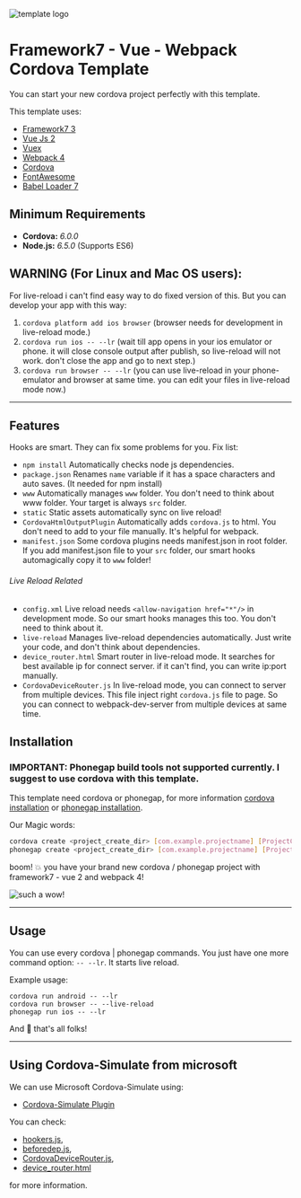 <!--
#
# Licensed to the Apache Software Foundation (ASF) under one
# or more contributor license agreements.  See the NOTICE file
# distributed with this work for additional information
# regarding copyright ownership.  The ASF licenses this file
# to you under the Apache License, Version 2.0 (the
# "License"); you may not use this file except in compliance
# with the License.  You may obtain a copy of the License at
#
# http://www.apache.org/licenses/LICENSE-2.0
#
# Unless required by applicable law or agreed to in writing,
# software distributed under the License is distributed on an
# "AS IS" BASIS, WITHOUT WARRANTIES OR CONDITIONS OF ANY
#  KIND, either express or implied.  See the License for the
# specific language governing permissions and limitations
# under the License.
#
-->

![template logo](logo_v2.png "template logo")

# Framework7 - Vue - Webpack Cordova Template
You can start your new cordova project perfectly with this template.

This template uses:
* [Framework7 3](https://framework7.io)
* [Vue Js 2](https://vuejs.org/)
* [Vuex](https://github.com/vuejs/vuex)
* [Webpack 4](https://webpack.github.io/)
* [Cordova](https://cordova.apache.org/)
* [FontAwesome](http://fontawesome.io/)
* [Babel Loader 7](https://github.com/babel/babel-loader)


## Minimum Requirements
* **Cordova:** _6.0.0_
* **Node.js:** _6.5.0_ (Supports ES6)

## WARNING (For Linux and Mac OS users):

For live-reload i can't find easy way to do fixed version of this. But you can develop your app with this way:

1. `cordova platform add ios browser` (browser needs for development in live-reload mode.)
2. `cordova run ios -- --lr` (wait till app opens in your ios emulator or phone. it will close console output after publish, so live-reload will not work. don't close the app and go to next step.)
3. `cordova run browser -- --lr` (you can use live-reload in your phone-emulator and browser at same time. you can edit your files in live-reload mode now.)

---

## Features

Hooks are smart. They can fix some problems for you. Fix list:
* `npm install` Automatically checks node js dependencies.
* `package.json` Renames `name` variable if it has a space characters and auto saves. (It needed for npm install)
* `www` Automatically manages `www` folder. You don't need to think about www folder. Your target is always `src` folder.
* `static` Static assets automatically sync on live reload!
* `CordovaHtmlOutputPlugin` Automatically adds `cordova.js` to html. You don't need to add to your file manually. It's helpful for webpack.
* `manifest.json` Some cordova plugins needs manifest.json in root folder. If you add manifest.json file to your `src` folder, our smart hooks automagically copy it to `www` folder!

###### Live Reload Related
* `config.xml` Live reload needs `<allow-navigation href="*"/>` in development mode. So our smart hooks manages this too. You don't need to think about it.
* `live-reload` Manages live-reload dependencies automatically. Just write your code, and don't think about dependencies.
* `device_router.html` Smart router in live-reload mode. It searches for best available ip for connect server. if it can't find, you can write ip:port manually.
* `CordovaDeviceRouter.js` In live-reload mode, you can connect to server from multiple devices. This file inject right `cordova.js` file to page. So you can connect to webpack-dev-server from multiple devices at same time.

## Installation
### IMPORTANT: Phonegap build tools not supported currently. I suggest to use cordova with this template.

This template need cordova or phonegap, for more information [cordova installation](https://cordova.apache.org/docs/en/latest/guide/cli/) or [phonegap installation](http://docs.phonegap.com/getting-started/1-install-phonegap/desktop/).

Our Magic words:

``` bash
cordova create <project_create_dir> [com.example.projectname] [ProjectClassName] --template cordova-template-framework7-vue-webpack
phonegap create <project_create_dir> [com.example.projectname] [ProjectClassName] --template cordova-template-framework7-vue-webpack
```

boom! :boom: you have your brand new cordova / phonegap project with framework7 - vue 2 and webpack 4!

![such a wow!](https://cloud.githubusercontent.com/assets/296796/3511506/4042665c-06b0-11e4-953c-4f14c11f81ec.png "such a wow!")

---

## Usage

You can use every cordova | phonegap commands.
You just have one more command option: `-- --lr`. It starts live reload.

Example usage:
```
cordova run android -- --lr
cordova run browser -- --live-reload
phonegap run ios -- --lr
```

And :tada: that's all folks!

---

## Using Cordova-Simulate from microsoft

We can use Microsoft Cordova-Simulate using:
* [Cordova-Simulate Plugin](https://marketplace.visualstudio.com/items?itemName=vsmobile.cordova-tools)

You can check:
* [hookers.js](template_src/hooks/hookers.js),
* [beforedep.js](template_src/hooks/beforedep.js),
* [CordovaDeviceRouter.js](template_src/webpack/dev_helpers/CordovaDeviceRouter.js),
* [device_router.html](template_src/webpack/dev_helpers/device_router.html)

for more information.
